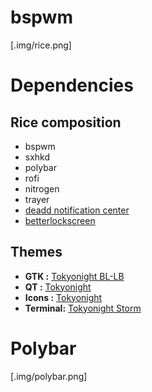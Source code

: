 # bspwm
[.img/rice.png]

# Dependencies
## Rice composition
- bspwm
- sxhkd
- polybar
- rofi
- nitrogen
- trayer
- [deadd notification center](https://github.com/phuhl/linux_notification_center)
- [betterlockscreen](https://github.com/betterlockscreen/betterlockscreen)

## Themes
- **GTK :** [Tokyonight BL-LB](https://www.gnome-look.org/p/1681315/)
- **QT :** [Tokyonight](https://store.kde.org/p/2053458)
- **Icons :** [Tokyonight](https://www.gnome-look.org/p/1681475)
- **Terminal:** [Tokyonight Storm](https://github.com/davidmathers/tokyo-night-kitty-theme)

# Polybar
[.img/polybar.png]
